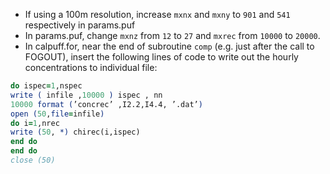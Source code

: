 * If using a 100m resolution, increase `mxnx` and `mxny` to `901` and `541` respectively
in params.puf
* In params.puf, change `mxnz` from `12` to `27` and `mxrec` from `10000` to `20000`.
* In calpuff.for, near the end of subroutine `comp` (e.g. just after the call
to FOGOUT), insert the following lines of code to write out the hourly
concentrations to individual file:
```fortran
do ispec=1,nspec
write ( infile ,10000 ) ispec , nn
10000 format (’concrec’ ,I2.2,I4.4, ’.dat’)
open (50,file=infile)
do i=1,nrec
write (50, *) chirec(i,ispec)
end do
end do
close (50)
```

